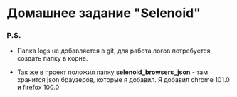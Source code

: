 # Домашнее задание "Selenoid"

### P.S.

* Папка logs не добавляется в git, для работа логов потребуется создать папку в корне.

* Так же в проект положил папку **selenoid_browsers_json** - там хранится json браузеров, которые я добавил. Я добавил chrome 101.0 и firefox 100.0
